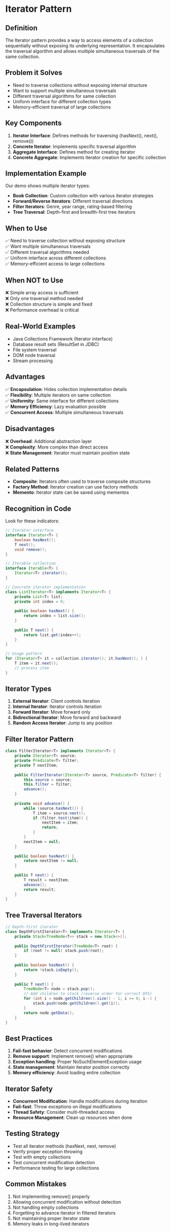 # Iterator Pattern

## Definition
The Iterator pattern provides a way to access elements of a collection sequentially without exposing its underlying representation. It encapsulates the traversal algorithm and allows multiple simultaneous traversals of the same collection.

## Problem it Solves
- Need to traverse collections without exposing internal structure
- Want to support multiple simultaneous traversals
- Different traversal algorithms for same collection
- Uniform interface for different collection types
- Memory-efficient traversal of large collections

## Key Components
1. **Iterator Interface**: Defines methods for traversing (hasNext(), next(), remove())
2. **Concrete Iterator**: Implements specific traversal algorithm
3. **Aggregate Interface**: Defines method for creating iterator
4. **Concrete Aggregate**: Implements iterator creation for specific collection

## Implementation Example
Our demo shows multiple iterator types:
- **Book Collection**: Custom collection with various iterator strategies
- **Forward/Reverse Iterators**: Different traversal directions
- **Filter Iterators**: Genre, year range, rating-based filtering
- **Tree Traversal**: Depth-first and breadth-first tree iterators

## When to Use
✅ Need to traverse collection without exposing structure  
✅ Want multiple simultaneous traversals  
✅ Different traversal algorithms needed  
✅ Uniform interface across different collections  
✅ Memory-efficient access to large collections  

## When NOT to Use
❌ Simple array access is sufficient  
❌ Only one traversal method needed  
❌ Collection structure is simple and fixed  
❌ Performance overhead is critical  

## Real-World Examples
- Java Collections Framework (Iterator interface)
- Database result sets (ResultSet in JDBC)
- File system traversal
- DOM node traversal
- Stream processing

## Advantages
✅ **Encapsulation**: Hides collection implementation details  
✅ **Flexibility**: Multiple iterators on same collection  
✅ **Uniformity**: Same interface for different collections  
✅ **Memory Efficiency**: Lazy evaluation possible  
✅ **Concurrent Access**: Multiple simultaneous traversals  

## Disadvantages
❌ **Overhead**: Additional abstraction layer  
❌ **Complexity**: More complex than direct access  
❌ **State Management**: Iterator must maintain position state  

## Related Patterns
- **Composite**: Iterators often used to traverse composite structures
- **Factory Method**: Iterator creation can use factory methods
- **Memento**: Iterator state can be saved using mementos

## Recognition in Code
Look for these indicators:
```java
// Iterator interface
interface Iterator<T> {
    boolean hasNext();
    T next();
    void remove();
}

// Iterable collection
interface Iterable<T> {
    Iterator<T> iterator();
}

// Concrete iterator implementation
class ListIterator<T> implements Iterator<T> {
    private List<T> list;
    private int index = 0;
    
    public boolean hasNext() {
        return index < list.size();
    }
    
    public T next() {
        return list.get(index++);
    }
}

// Usage pattern
for (Iterator<T> it = collection.iterator(); it.hasNext(); ) {
    T item = it.next();
    // process item
}
```

## Iterator Types
1. **External Iterator**: Client controls iteration
2. **Internal Iterator**: Iterator controls iteration
3. **Forward Iterator**: Move forward only
4. **Bidirectional Iterator**: Move forward and backward
5. **Random Access Iterator**: Jump to any position

## Filter Iterator Pattern
```java
class FilterIterator<T> implements Iterator<T> {
    private Iterator<T> source;
    private Predicate<T> filter;
    private T nextItem;
    
    public FilterIterator(Iterator<T> source, Predicate<T> filter) {
        this.source = source;
        this.filter = filter;
        advance();
    }
    
    private void advance() {
        while (source.hasNext()) {
            T item = source.next();
            if (filter.test(item)) {
                nextItem = item;
                return;
            }
        }
        nextItem = null;
    }
    
    public boolean hasNext() {
        return nextItem != null;
    }
    
    public T next() {
        T result = nextItem;
        advance();
        return result;
    }
}
```

## Tree Traversal Iterators
```java
// Depth-first iterator
class DepthFirstIterator<T> implements Iterator<T> {
    private Stack<TreeNode<T>> stack = new Stack<>();
    
    public DepthFirstIterator(TreeNode<T> root) {
        if (root != null) stack.push(root);
    }
    
    public boolean hasNext() {
        return !stack.isEmpty();
    }
    
    public T next() {
        TreeNode<T> node = stack.pop();
        // Add children to stack (reverse order for correct DFS)
        for (int i = node.getChildren().size() - 1; i >= 0; i--) {
            stack.push(node.getChildren().get(i));
        }
        return node.getData();
    }
}
```

## Best Practices
1. **Fail-fast behavior**: Detect concurrent modifications
2. **Remove support**: Implement remove() when appropriate
3. **Exception handling**: Proper NoSuchElementException usage
4. **State management**: Maintain iterator position correctly
5. **Memory efficiency**: Avoid loading entire collection

## Iterator Safety
- **Concurrent Modification**: Handle modifications during iteration
- **Fail-fast**: Throw exceptions on illegal modifications
- **Thread Safety**: Consider multi-threaded access
- **Resource Management**: Clean up resources when done

## Testing Strategy
- Test all iterator methods (hasNext, next, remove)
- Verify proper exception throwing
- Test with empty collections
- Test concurrent modification detection
- Performance testing for large collections

## Common Mistakes
1. Not implementing remove() properly
2. Allowing concurrent modification without detection
3. Not handling empty collections
4. Forgetting to advance iterator in filtered iterators
5. Not maintaining proper iterator state
6. Memory leaks in long-lived iterators 
